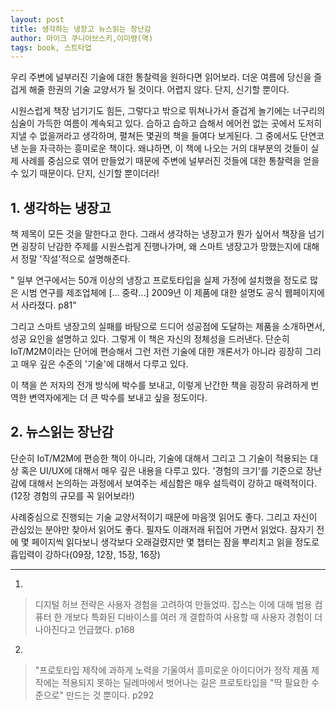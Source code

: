 ```yaml
---
layout: post
title: 생각하는 냉장고 뉴스읽는 장난감
author: 마이크 쿠니아브스키,이미령(역)
tags: book, 스트타업
---
```


우리 주변에 널부러진 기술에 대한 통찰력을 원하다면 읽어보라. 더운 여름에 당신을 즐겁게 해줄 한권의 기술 교양서가 될 것이다. 어렵지 않다. 
단지, 신기할 뿐이다.

시원스럽게 책장 넘기기도 힘든, 그렇다고 밖으로 뛰쳐나가서 즐겁게 놀기에는 너구리의 심술이 가득한 여름이 계속되고 있다. 습하고 습하고 습해서 에어컨 없는 곳에서 도저히 지낼 수 없을꺼라고 생각하며, 펼쳐든 몇권의 책을 들여다 보게된다. 그 중에서도 단연코 낸 눈을 자극하는 흥미로운 책이다. 왜냐하면, 이 책에 나오는 거의 대부분의 것들이 실제 사례를 중심으로 엮어 만들었기 때문에 주변에 널부러진 것들에 대한 통찰력을 얻을 수 있기 때문이다. 단지, 신기할 뿐이더라!

## 1. 생각하는 냉장고

책 제목이 모든 것을 말한다고 한다. 그래서 생각하는 냉장고가 뭔가 싶어서 책장을 넘기면 굉장히 난감한 주제를 시원스럽게 진행나가며, 왜 스마트 냉장고가 망했는지에 대해서 정말 '직설'적으로 설명해준다.

" 일부 연구에서는 50개 이상의 냉장고 프로토타입을 실제 가정에 설치했을 정도로 많은 시범 연구를 제조업체에 [... 중략...] 2009년 이 제품에 대한 설명도 공식 웹페이지에서 사라졌다. p81"

그리고 스마트 냉장고의 실패를 바탕으로 드디어 성공점에 도달하는 제품을 소개하면서, 성공 요인을 설명하고 있다. 그렇게 이 책은 자신의 정체성을 드러낸다. 단순히 IoT/M2M이라는 단어에 편승해서 그런 저런 기술에 대한 개론서가 아니라 굉장히 그리고 매우 깊은 수준의 '기술'에 대해서 다루고 있다.

이 책을 쓴 저자의 전개 방식에 박수를 보내고, 이렇게 난간한 책을 굉장히 유려하게 번역한 변역자에게는 더 큰 박수를 보내고 싶을 정도이다.

## 2. 뉴스읽는 장난감

단순히 IoT/M2M에 편승한 책이 아니라, 기술에 대해서 그리고 그 기술이 적용되는 대상 혹은 UI/UX에 대해서 매우 깊은 내용을 다루고 있다. '경험의 크기'를 기준으로 장난감에 대해서 논의하는 과정에서 보여주는 세심함은 매우 설득력이 강하고 매력적이다.(12장 경험의 규모를 꼭 읽어보라!)

사례중심으로 진행되는 기술 교양서적이기 때문에 마음껏 읽어도 좋다. 그리고 자신이 관심있는 분야만 찾아서 읽어도 좋다. 필자도 이래저래 뒤집어 가면서 읽었다. 잠자기 전에 몇 페이지씩 읽다보니 생각보다 오래걸렸지만 몇 챕터는 잠을 뿌리치고 읽을 정도로 흡입력이 강하다(09장, 12장, 15장, 16장)

- - -

1. 
> 디지털 허브 전략은 사용자 경험을 고려하여 만들었따. 잡스는 이에 대해 범용 컴퓨터 한 개보다 특화된 디바이스를 여러 개 결합하여 사용할 때 사용자 경험이 더 나아진다고 언급했다. p168

2. 
> "프로토타입 제작에 과하게 노력을 기울여서 흥미로운 아이디어가 정작 제품 제작에는 적용되지 못하는 딜레마에서 벗어나는 길은 프로토타입을 "딱 필요한 수준으로" 만드는 것 뿐이다. p292